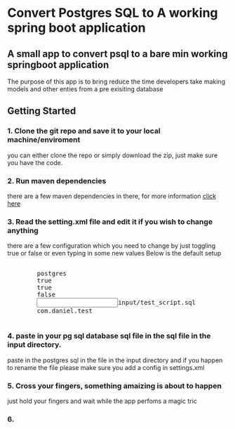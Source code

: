 # Convert Postgres SQL to A working spring boot application

## A small app to convert psql to a bare min working springboot application

The purpose of this app is to bring  reduce the time developers take making models and other enties from a pre exisiting database

## Getting Started
### 1. Clone the git repo and save it to your local machine/enviroment
you can either clone the repo or simply download the zip, just make sure you have the code.

### 2. Run maven dependencies
there are a few maven dependencies in there, for more information <a target="_blank" href="https://github.com/danielmpofu/psqlto_springboot/blob/main/pom.xml">click here</a>


### 3. Read the setting.xml file and edit it if you wish to change anything
there are a few configuration which you need to change by just toggling true or false or even typing in some new values
Below is the default setup
<pre>
<configuration name="startup_settings">
        <database>postgres</database>
        <models>true</models>
        <controllers>true</controllers>
        <configs>false</configs>
        <input>input/test_script.sql</input>
        <projectPackage>com.daniel.test</projectPackage>
    </configuration>
</pre>

### 4.  paste in your pg sql database sql file in the sql file in the input directory.
paste in the postgres sql in the file in the input directory and if you happen to rename the file please make sure you add a config in settings.xml

### 5. Cross your fingers, something amaizing is about to happen
just hold your fingers and wait while the app perfoms a magic tric 

### 6. 



